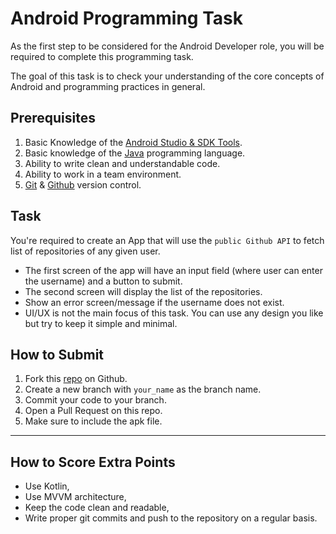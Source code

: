 # Android Programming Task

As the first step to be considered for the Android Developer role, you will be required to complete this programming task.

The goal of this task is to check your understanding of the core concepts of Android and programming practices in general.

## Prerequisites

1. Basic Knowledge of the [Android Studio & SDK Tools](https://developer.android.com/studio).
2. Basic knowledge of the [Java](https://www.java.com/) programming language.
3. Ability to write clean and understandable code.
4. Ability to work in a team environment.
5. [Git](https://git-scm.com/) & [Github](https://github.com) version control.

## Task

You're required to create an App that will use the `public Github API` to fetch list of repositories of any given user.

- The first screen of the app will have an input field (where user can enter the username) and a button to submit.
- The second screen will display the list of the repositories.
- Show an error screen/message if the username does not exist.
- UI/UX is not the main focus of this task. You can use any design you like but try to keep it simple and minimal.

## How to Submit

1. Fork this [repo](https://github.com/Anirudh4583/android-challenge) on Github.
2. Create a new branch with `your_name` as the branch name.
3. Commit your code to your branch.
4. Open a Pull Request on this repo.
5. Make sure to include the apk file.

---

## How to Score Extra Points

- Use Kotlin,
- Use MVVM architecture,
- Keep the code clean and readable,
- Write proper git commits and push to the repository on a regular basis.
